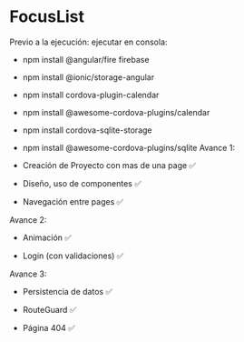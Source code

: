 # FocusList
Previo a la ejecución:
ejecutar en consola:
- npm install @angular/fire firebase
- npm install @ionic/storage-angular
- npm install cordova-plugin-calendar
- npm install @awesome-cordova-plugins/calendar
- npm install cordova-sqlite-storage
- npm install @awesome-cordova-plugins/sqlite 
Avance 1:

- Creación de Proyecto con mas de una page ✅

- Diseño, uso de componentes ✅

- Navegación entre pages ✅


Avance 2:

- Animación ✅

- Login (con validaciones) ✅

Avance 3:

- Persistencia de datos ✅

- RouteGuard ✅

- Página 404 ✅
